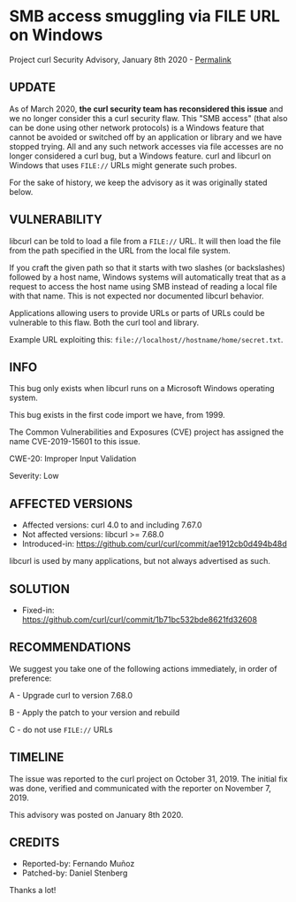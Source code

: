 SMB access smuggling via FILE URL on Windows
============================================

Project curl Security Advisory, January 8th 2020 -
[Permalink](https://curl.se/docs/CVE-2019-15601.html)

UPDATE
------

As of March 2020, **the curl security team has reconsidered this issue** and
we no longer consider this a curl security flaw. This "SMB access" (that also
can be done using other network protocols) is a Windows feature that cannot be
avoided or switched off by an application or library and we have stopped
trying. All and any such network accesses via file accesses are no longer
considered a curl bug, but a Windows feature. curl and libcurl on Windows that
uses `FILE://` URLs might generate such probes.

For the sake of history, we keep the advisory as it was originally stated
below.

VULNERABILITY
-------------

libcurl can be told to load a file from a `FILE://` URL. It will then load the
file from the path specified in the URL from the local file system.

If you craft the given path so that it starts with two slashes (or
backslashes) followed by a host name, Windows systems will automatically treat
that as a request to access the host name using SMB instead of reading a local
file with that name. This is not expected nor documented libcurl behavior.

Applications allowing users to provide URLs or parts of URLs could be
vulnerable to this flaw. Both the curl tool and library.

Example URL exploiting this: `file://localhost//hostname/home/secret.txt`.

INFO
----

This bug only exists when libcurl runs on a Microsoft Windows operating
system.

This bug exists in the first code import we have, from 1999.

The Common Vulnerabilities and Exposures (CVE) project has assigned the name
CVE-2019-15601 to this issue.

CWE-20: Improper Input Validation

Severity: Low

AFFECTED VERSIONS
-----------------

- Affected versions: curl 4.0 to and including 7.67.0
- Not affected versions: libcurl >= 7.68.0
- Introduced-in: https://github.com/curl/curl/commit/ae1912cb0d494b48d

libcurl is used by many applications, but not always advertised as such.

SOLUTION
------------

- Fixed-in: https://github.com/curl/curl/commit/1b71bc532bde8621fd32608

RECOMMENDATIONS
--------------

We suggest you take one of the following actions immediately, in order of
preference:

 A - Upgrade curl to version 7.68.0

 B - Apply the patch to your version and rebuild
 
 C - do not use `FILE://` URLs

TIMELINE
--------

The issue was reported to the curl project on October 31, 2019. The initial
fix was done, verified and communicated with the reporter on November 7, 2019.

This advisory was posted on January 8th 2020.

CREDITS
-------

- Reported-by: Fernando Muñoz
- Patched-by: Daniel Stenberg

Thanks a lot!
